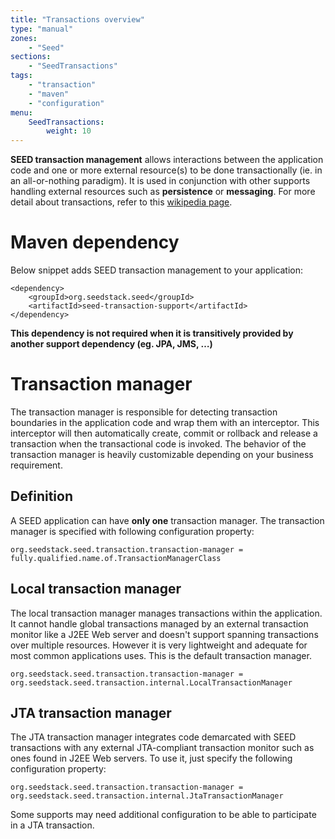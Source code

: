 ```yaml
---
title: "Transactions overview"
type: "manual"
zones:
    - "Seed"
sections:
    - "SeedTransactions"
tags:
    - "transaction"
    - "maven"
    - "configuration"
menu:
    SeedTransactions:
        weight: 10
---
```


**SEED transaction management** allows interactions between the application code and one or more external resource(s) to be
done transactionally (ie. in an all-or-nothing paradigm). It is used in conjunction with other supports handling external resources 
such as **persistence** or **messaging**. For more detail about transactions, refer to this [wikipedia page](http://en.wikipedia.org/wiki/Transaction_processing).

# Maven dependency

Below snippet adds SEED transaction management to your application:

	<dependency>
		<groupId>org.seedstack.seed</groupId>
		<artifactId>seed-transaction-support</artifactId>
	</dependency>
	
**This dependency is not required when it is transitively provided by another support dependency (eg. JPA, JMS, …)**

# Transaction manager

The transaction manager is responsible for detecting transaction boundaries in the application code and wrap them with
an interceptor. This interceptor will then automatically create, commit or rollback and release a transaction when the
transactional code is invoked. The behavior of the transaction manager is heavily customizable depending on your business requirement.

## Definition

A SEED application can have **only one** transaction manager. The transaction manager is specified with following configuration property:

	org.seedstack.seed.transaction.transaction-manager = fully.qualified.name.of.TransactionManagerClass

## Local transaction manager

The local transaction manager manages transactions within the application. It cannot handle global transactions managed 
by an external transaction monitor like a J2EE Web server and doesn't support spanning transactions over multiple 
resources. However it is very lightweight and adequate for most common applications uses. This is the default transaction
manager.

	org.seedstack.seed.transaction.transaction-manager = org.seedstack.seed.transaction.internal.LocalTransactionManager

## JTA transaction manager	

The JTA transaction manager integrates code demarcated with SEED transactions with any external JTA-compliant transaction
monitor such as ones found in J2EE Web servers. To use it, just specify the following configuration property:

	org.seedstack.seed.transaction.transaction-manager = org.seedstack.seed.transaction.internal.JtaTransactionManager
	
Some supports may need additional configuration to be able to participate in a JTA transaction. 


